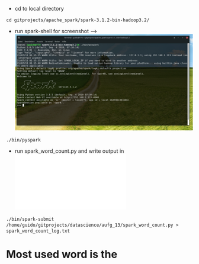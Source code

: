 * cd to local directory
```
cd gitprojects/apache_spark/spark-3.1.2-bin-hadoop3.2/
```
* run spark-shell for screenshot --> ![run pyspark](run_pyspark.png)
```
./bin/pyspark
```
* run spark_word_count.py and write output in ![logfile](spark_word_count_log.txt) 
```
./bin/spark-submit /home/guido/gitprojects/datascience/aufg_13/spark_word_count.py > spark_word_count_log.txt
```
# Most used word is **the**
